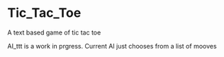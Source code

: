 # Tic_Tac_Toe
 A text based game of tic tac toe

AI_ttt is a work in prgress. Current AI just chooses from a list of mooves
